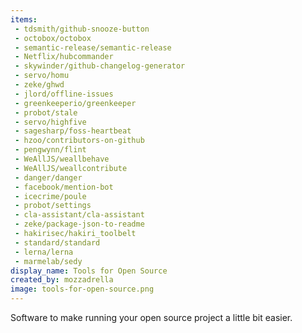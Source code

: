 ```yaml
---
items:
 - tdsmith/github-snooze-button
 - octobox/octobox
 - semantic-release/semantic-release
 - Netflix/hubcommander
 - skywinder/github-changelog-generator
 - servo/homu
 - zeke/ghwd
 - jlord/offline-issues
 - greenkeeperio/greenkeeper
 - probot/stale
 - servo/highfive
 - sagesharp/foss-heartbeat
 - hzoo/contributors-on-github
 - pengwynn/flint
 - WeAllJS/weallbehave
 - WeAllJS/weallcontribute
 - danger/danger
 - facebook/mention-bot
 - icecrime/poule
 - probot/settings
 - cla-assistant/cla-assistant
 - zeke/package-json-to-readme
 - hakirisec/hakiri_toolbelt
 - standard/standard
 - lerna/lerna
 - marmelab/sedy
display_name: Tools for Open Source
created_by: mozzadrella
image: tools-for-open-source.png
---
```

Software to make running your open source project a little bit easier.
